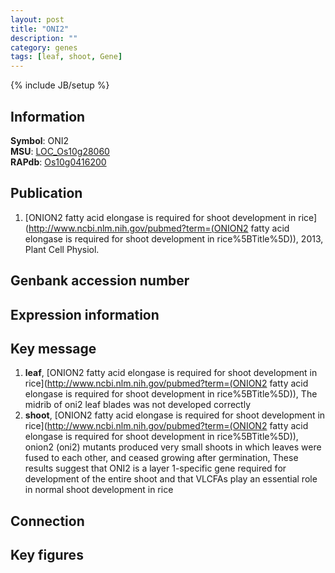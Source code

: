 ```yaml
---
layout: post
title: "ONI2"
description: ""
category: genes
tags: [leaf, shoot, Gene]
---
```

{% include JB/setup %}

## Information
__Symbol__: ONI2  
__MSU__: [LOC_Os10g28060](http://rice.plantbiology.msu.edu/cgi-bin/ORF_infopage.cgi?orf=LOC_Os10g28060)  
__RAPdb__: [Os10g0416200](http://rapdb.dna.affrc.go.jp/viewer/gbrowse_details/irgsp1?name=Os10g0416200)  

## Publication
1. [ONION2 fatty acid elongase is required for shoot development in rice](http://www.ncbi.nlm.nih.gov/pubmed?term=(ONION2 fatty acid elongase is required for shoot development in rice%5BTitle%5D)), 2013, Plant Cell Physiol.

## Genbank accession number

## Expression information

## Key message
1. __leaf__, [ONION2 fatty acid elongase is required for shoot development in rice](http://www.ncbi.nlm.nih.gov/pubmed?term=(ONION2 fatty acid elongase is required for shoot development in rice%5BTitle%5D)),  The midrib of oni2 leaf blades was not developed correctly
2. __shoot__, [ONION2 fatty acid elongase is required for shoot development in rice](http://www.ncbi.nlm.nih.gov/pubmed?term=(ONION2 fatty acid elongase is required for shoot development in rice%5BTitle%5D)),  onion2 (oni2) mutants produced very small shoots in which leaves were fused to each other, and ceased growing after germination, These results suggest that ONI2 is a layer 1-specific gene required for development of the entire shoot and that VLCFAs play an essential role in normal shoot development in rice

## Connection

## Key figures


